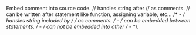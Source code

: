 Embed comment into source code. 
// handles string after // as comments. 
// can be written after statement like function, assigning variable, etc...
/* - */ hansles string included by /* */ as comments. 
/* - */ can be embedded between statements. 
/* - */ can not be embedded into other /* - */. 

